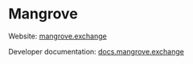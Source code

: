 # Mangrove

Website: [mangrove.exchange](https://mangrove.exchange)

Developer documentation: [docs.mangrove.exchange](https://docs.mangrove.exchange)
